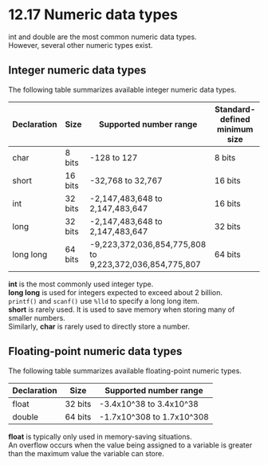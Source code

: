# 12.17 Numeric data types

int and double are the most common numeric data types.   
However, several other numeric types exist.   

## Integer numeric data types
The following table summarizes available integer numeric data types.   

|Declaration|Size|Supported number range|Standard-defined minimum size|
|-----------|----|----------------------|-----------------------------|
|char|8 bits|-128 to 127|8 bits|
|short|16 bits|-32,768 to 32,767|16 bits|
|int|32 bits|-2,147,483,648 to 2,147,483,647|16 bits|
|long|32 bits|-2,147,483,648 to 2,147,483,647|32 bits|
|long long|64 bits|	-9,223,372,036,854,775,808 to 9,223,372,036,854,775,807|64 bits|

**int** is the most commonly used integer type.   
**long long** is used for integers expected to exceed about 2 billion.   
``printf()`` and ``scanf()`` use ``%lld`` to specify a long long item.   
**short** is rarely used. It is used to save memory when storing many of smaller numbers.   
Similarly, **char** is rarely used to directly store a number.   

## Floating-point numeric data types
The following table summarizes available floating-point numeric types.   

|Declaration|Size|Supported number range|
|-----------|----|----------------------|
|float|32 bits|-3.4x10^38 to 3.4x10^38|
|double|64 bits|-1.7x10^308 to 1.7x10^308|

**float** is typically only used in memory-saving situations.   
An overflow occurs when the value being assigned to a variable is greater than the maximum value the variable can store.   
